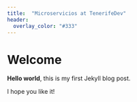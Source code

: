 ```yaml
---
title:  "Microservicios at TenerifeDev"
header:
  overlay_color: "#333"
---
```


# Welcome

**Hello world**, this is my first Jekyll blog post.

I hope you like it!